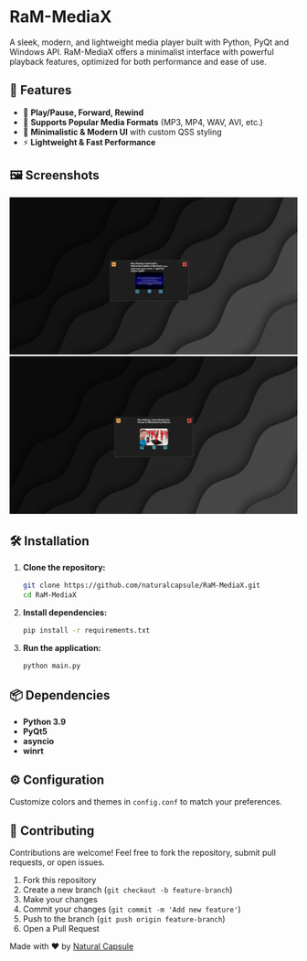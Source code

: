 # RaM-MediaX

A sleek, modern, and lightweight media player built with Python, PyQt and Windows API. RaM-MediaX offers a minimalist interface with powerful playback features, optimized for both performance and ease of use.

## 🚀 Features

- 🎵 **Play/Pause, Forward, Rewind**
- 📂 **Supports Popular Media Formats** (MP3, MP4, WAV, AVI, etc.)
- 🔲 **Minimalistic & Modern UI** with custom QSS styling
- ⚡ **Lightweight & Fast Performance**

## 🖼️ Screenshots

![Main Interface](app_images/image1.png)
![Main Interface](app_images/image2.png)

## 🛠️ Installation

1. **Clone the repository:**
   ```bash
   git clone https://github.com/naturalcapsule/RaM-MediaX.git
   cd RaM-MediaX
   ```

2. **Install dependencies:**
   ```bash
   pip install -r requirements.txt
   ```

3. **Run the application:**
   ```bash
   python main.py
   ```

## 📦 Dependencies

- **Python 3.9**
- **PyQt5**
- **asyncio**
- **winrt**

## ⚙️ Configuration

Customize colors and themes in `config.conf` to match your preferences.

## 🤝 Contributing

Contributions are welcome! Feel free to fork the repository, submit pull requests, or open issues.

1. Fork this repository
2. Create a new branch (`git checkout -b feature-branch`)
3. Make your changes
4. Commit your changes (`git commit -m 'Add new feature'`)
5. Push to the branch (`git push origin feature-branch`)
6. Open a Pull Request

Made with ❤️ by [Natural Capsule](https://github.com/naturalcapsule)